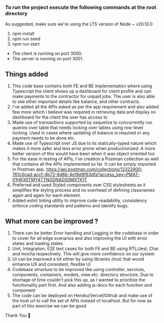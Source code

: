 ### To run the project execute the following commands at the root directory

As suggested, make sure we're using the LTS version of Node ~ v20.10.0

1. npm install
2. npm run seed
3. npm run start

- The client is running on port 3000.
- The server is running on port 3001.

## Things added

1. This code base contains both FE and BE implementation where using Typescript the client shows up a dashboard for client profile and can make payments to the contractor for unpaid jobs. The user is also able to see other important details like balance, and other contracts.
2. I've added all the APIs asked as per the app requirement and also added few more which I believe was required in retrieving data and display on dashboard for the client the user has access to
3. Made use of transactions supported by sequelize to concurrently run queries over table that needs locking over tables using row-level locking. Used in cases where updating of balance is required or any payment needs to be done etc.
4. Made use of Typescript over JS due to its statically-typed nature which makes it more safer and less error prone when productionized. A more better version of this would have been when it was object oriented too
5. For the ease in testing of APIs, I've creation a Postman collection as well that contains all the APIs implemented so far. It can be simply imported in Postman app.
   https://api.postman.com/collections/12322900-761c0cad-accf-4b72-8d8b-4e19d9f63dfa?access_key=PMAT-01HKX0TMY4TTNGDNADS0MXTK1T
6. Preferred and used Styled components over CSS stylesheets as it simplifies the styling process and no overhead of defining classnames again and again for each element.
7. Added eslint linting utility to improve code-readability, consistency enforce coding standards and patterns and identify bugs.

## What more can be improved ?

1. There can be better Error handling and Logging in the codebase in order to cover for all edge scenarios and also improving the UI with error states and loading states
2. Unit, Integration, E2E test cases for both FE and BE using RTL/Jest, Chai and mocha respectively. This will give more confidence on our system
3. UI can be improved a lot either by using libraries (mui) that would enhance UX and consistent, flexible UI
4. Codebase structure to be improved like using controller, services, components, containers, models, view etc. directory structure. Due to shortage of time couldn't pick this up, as I wanted to prioritize the functionality part first. And also adding js-docs for each function and component
5. The code can be deployed on Heroku/Vercel/Github and make use of the host url to call the set of APIs instead of localhost. But for now as part of this exercise we can be good

Thank You 🙏
